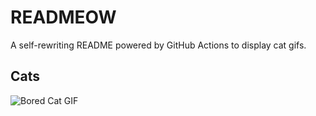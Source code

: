# READMEOW

A self-rewriting README powered by GitHub Actions to display cat gifs.

## Cats

![Bored Cat GIF](https://media0.giphy.com/media/v1.Y2lkPTlhY2QwMmRhem9xb2Jsd2ZrNnA2emJvMjYxYXVjMW4yNGQ5YW11NXgyc2lsbXBiYyZlcD12MV9naWZzX3NlYXJjaCZjdD1n/mlvseq9yvZhba/200.gif)
